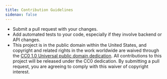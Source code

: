 ```yaml
---
title: Contribution Guidelines
sidenav: false
---
```


- Submit a pull request with your changes.
- Add automated tests to your code, especially if they involve backend or API changes.
- This project is in the public domain within the United States, and
  copyright and related rights in the work worldwide are waived through
  the [CC0 1.0 Universal public domain
  dedication](https://creativecommons.org/publicdomain/zero/1.0/).
  All contributions to this project will be released under the CC0
  dedication. By submitting a pull request, you are agreeing to comply
  with this waiver of copyright interest.
